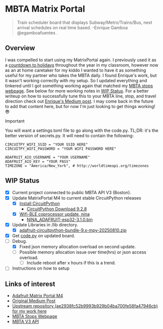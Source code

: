 # MBTA Matrix Portal 
> Train scheduler board that displays Subway/Metro/Trains/Bus, next arrival schedules on real time based. -Enrique Gamboa @egamboafuentes . 

## Overview

I was compelled to start using my MatrixPortal again. I previously used it as a [countdown to holidays](https://learn.adafruit.com/halloween-countdown-display-matrix) throughout the year in my classroom, however now as an at home caretaker for my kiddo I wanted to have it as something useful for my partner who takes the MBTA daily. I found Enrique's work, but it wasn't working correctly with my setup. So I updated everything and tinkered until I got something working again that matched my [MBTA stops webpage](https://www.mbta.com/stops/place-portr). See below for more working notes in [WIP Status](#WIP-Status). For a better writeup on how to successfully tune this to your MBTA line, stop, and travel direction check out [Enrique's Medium post](https://jegamboafuentes.medium.com/i-created-my-own-subway-arrival-board-with-real-time-data-to-dont-miss-my-train-anymore-28bfded312c0?source=friends_link&sk=a229cfebc19bc9f1874ba3a0441f0620). I may come back in the future to add that content here, but for now I'm just looking to get things working! :sunglasses:

> [!IMPORTANT]
> You will want a settings.toml file to go along with the code.py. TL;DR: it's the better version of secrets.py. It will need to contain the following:

```
CIRCUITPY_WIFI_SSID = "YOUR SSID HERE"
CIRCUITPY_WIFI_PASSWORD = "YOUR WIFI PASSWORD HERE"

ADAFRUIT_AIO_USERNAME = "YOUR USERNAME"
ADAFRUIT_AIO_KEY = "YOUR PASS"
TIMEZONE = "America/New_York", # http://worldtimeapi.org/timezones
```

## WIP Status

- [x] Current project connected to public MBTA API V3 (Boston).
- [x] Update MatrixPortal M4 to current stable CircuitPython releases
    - [x] [Install CircuitPython](https://learn.adafruit.com/adafruit-matrixportal-m4/install-circuitpython)
        - [CircuitPython Download 9.2.8](https://circuitpython.org/board/matrixportal_m4/)
    - [x] [Wifi-BLE coprocessor update, nina](https://learn.adafruit.com/upgrading-esp32-firmware/upgrade-all-in-one-esp32-airlift-firmware)
        - [NINA_ADAFRUIT-esp32-3.1.0.bin](https://github.com/adafruit/nina-fw/releases/tag/3.1.0)
- [x] Update Libraries in /lib directory.
    - [x] [adafruit-circuitpython-bundle-9.x-mpy-20250810.zip](https://circuitpython.org/libraries)
- [x] Get [code.py](code.py) on updated board.
- [ ] Debug.
    - [x] Fixed json memory allocation overload on second update.
    - [ ] Possible memory allocation issue over time(hrs) or json access overload.
        - [ ] Include reboot after x hours if this is a trend.
- [ ] Instructions on how to setup

 ## Links of interest
- [Adafruit Matrix Portal M4](https://www.adafruit.com/product/4745)
- [Original Medium Post](https://jegamboafuentes.medium.com/i-created-my-own-subway-arrival-board-with-real-time-data-to-dont-miss-my-train-anymore-28bfded312c0?source=friends_link&sk=a229cfebc19bc9f1874ba3a0441f0620)
- [Upstream repository (ae2938fc52b9993b929b04ba700fe58fa47946cb) for my work here](https://github.com/jegamboafuentes/Train_schedule_board/tree/main/display_code/8-23-23/new)
- [MBTA Stops Webpage](https://www.mbta.com/stops/subway)
- [MBTA V3 API](https://www.mbta.com/developers/v3-api)